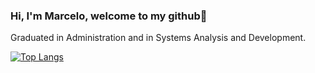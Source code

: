 ### Hi, I'm Marcelo, welcome to my github👋

Graduated in Administration and in Systems Analysis and Development.

[![Top Langs](https://github-readme-stats.vercel.app/api/top-langs/?username=marcelocezario&exclude_repo=ecommerce-php,arquitetura-software,asp-net-up-2018)](https://github.com/marcelocezario/github-readme-stats)

